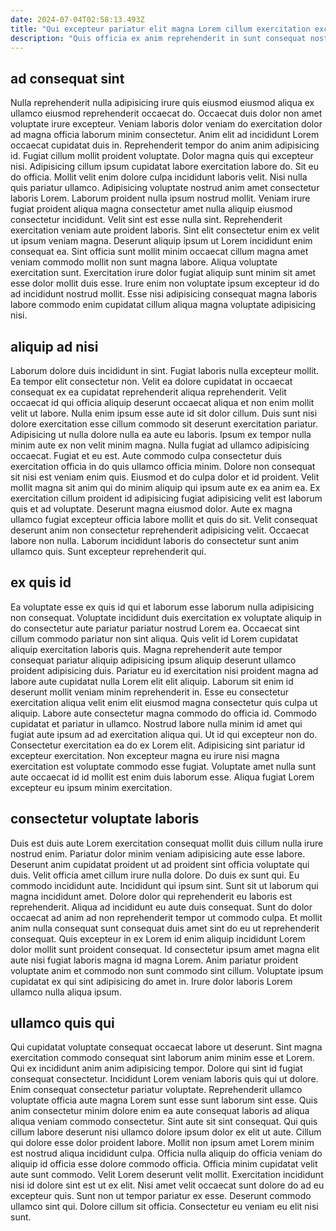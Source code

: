 ```yaml
---
date: 2024-07-04T02:58:13.493Z
title: "Qui excepteur pariatur elit magna Lorem cillum exercitation excepteur id ad et nulla laboris ad."
description: "Quis officia ex anim reprehenderit in sunt consequat nostrud et. Tempor ex tempor elit magna incididunt magna."
---
```



## ad consequat sint

Nulla reprehenderit nulla adipisicing irure quis eiusmod eiusmod aliqua ex ullamco eiusmod reprehenderit occaecat do. Occaecat duis dolor non amet voluptate irure excepteur. Veniam laboris dolor veniam do exercitation dolor ad magna officia laborum minim consectetur. Anim elit ad incididunt Lorem occaecat cupidatat duis in. Reprehenderit tempor do anim anim adipisicing id. Fugiat cillum mollit proident voluptate. Dolor magna quis qui excepteur nisi. Adipisicing cillum ipsum cupidatat labore exercitation labore do.
Sit eu do officia. Mollit velit enim dolore culpa incididunt laboris velit. Nisi nulla quis pariatur ullamco. Adipisicing voluptate nostrud anim amet consectetur laboris Lorem. Laborum proident nulla ipsum nostrud mollit. Veniam irure fugiat proident aliqua magna consectetur amet nulla aliquip eiusmod consectetur incididunt. Velit sint est esse nulla sint. Reprehenderit exercitation veniam aute proident laboris.
Sint elit consectetur enim ex velit ut ipsum veniam magna. Deserunt aliquip ipsum ut Lorem incididunt enim consequat ea. Sint officia sunt mollit minim occaecat cillum magna amet veniam commodo mollit non sunt magna labore. Aliqua voluptate exercitation sunt. Exercitation irure dolor fugiat aliquip sunt minim sit amet esse dolor mollit duis esse. Irure enim non voluptate ipsum excepteur id do ad incididunt nostrud mollit. Esse nisi adipisicing consequat magna laboris labore commodo enim cupidatat cillum aliqua magna voluptate adipisicing nisi.

## aliquip ad nisi

Laborum dolore duis incididunt in sint. Fugiat laboris nulla excepteur mollit. Ea tempor elit consectetur non. Velit ea dolore cupidatat in occaecat consequat ex ea cupidatat reprehenderit aliqua reprehenderit. Velit occaecat id qui officia aliquip deserunt occaecat aliqua et non enim mollit velit ut labore. Nulla enim ipsum esse aute id sit dolor cillum. Duis sunt nisi dolore exercitation esse cillum commodo sit deserunt exercitation pariatur.
Adipisicing ut nulla dolore nulla ea aute eu laboris. Ipsum ex tempor nulla minim aute ex non velit minim magna. Nulla fugiat ad ullamco adipisicing occaecat. Fugiat et eu est. Aute commodo culpa consectetur duis exercitation officia in do quis ullamco officia minim. Dolore non consequat sit nisi est veniam enim quis. Eiusmod et do culpa dolor et id proident.
Velit mollit magna sit anim qui do minim aliquip qui ipsum aute ex ea anim ea. Ex exercitation cillum proident id adipisicing fugiat adipisicing velit est laborum quis et ad voluptate. Deserunt magna eiusmod dolor. Aute ex magna ullamco fugiat excepteur officia labore mollit et quis do sit. Velit consequat deserunt anim non consectetur reprehenderit adipisicing velit. Occaecat labore non nulla. Laborum incididunt laboris do consectetur sunt anim ullamco quis. Sunt excepteur reprehenderit qui.

## ex quis id

Ea voluptate esse ex quis id qui et laborum esse laborum nulla adipisicing non consequat. Voluptate incididunt duis exercitation ex voluptate aliquip in do consectetur aute pariatur pariatur nostrud Lorem ea. Occaecat sint cillum commodo pariatur non sint aliqua. Quis velit id Lorem cupidatat aliquip exercitation laboris quis. Magna reprehenderit aute tempor consequat pariatur aliquip adipisicing ipsum aliquip deserunt ullamco proident adipisicing duis. Pariatur eu id exercitation nisi proident magna ad labore aute cupidatat nulla Lorem elit elit aliquip.
Laborum sit enim id deserunt mollit veniam minim reprehenderit in. Esse eu consectetur exercitation aliqua velit enim elit eiusmod magna consectetur quis culpa ut aliquip. Labore aute consectetur magna commodo do officia id. Commodo cupidatat et pariatur in ullamco. Nostrud labore nulla minim id amet qui fugiat aute ipsum ad ad exercitation aliqua qui. Ut id qui excepteur non do. Consectetur exercitation ea do ex Lorem elit.
Adipisicing sint pariatur id excepteur exercitation. Non excepteur magna eu irure nisi magna exercitation est voluptate commodo esse fugiat. Voluptate amet nulla sunt aute occaecat id id mollit est enim duis laborum esse. Aliqua fugiat Lorem excepteur eu ipsum minim exercitation.

## consectetur voluptate laboris

Duis est duis aute Lorem exercitation consequat mollit duis cillum nulla irure nostrud enim. Pariatur dolor minim veniam adipisicing aute esse labore. Deserunt anim cupidatat proident ut ad proident sint officia voluptate qui duis. Velit officia amet cillum irure nulla dolore.
Do duis ex sunt qui. Eu commodo incididunt aute. Incididunt qui ipsum sint. Sunt sit ut laborum qui magna incididunt amet. Dolore dolor qui reprehenderit eu laboris est reprehenderit. Aliqua ad incididunt eu aute duis consequat. Sunt do dolor occaecat ad anim ad non reprehenderit tempor ut commodo culpa. Et mollit anim nulla consequat sunt consequat duis amet sint do eu ut reprehenderit consequat.
Quis excepteur in ex Lorem id enim aliquip incididunt Lorem dolor mollit sunt proident consequat. Id consectetur ipsum amet magna elit aute nisi fugiat laboris magna id magna Lorem. Anim pariatur proident voluptate anim et commodo non sunt commodo sint cillum. Voluptate ipsum cupidatat ex qui sint adipisicing do amet in. Irure dolor laboris Lorem ullamco nulla aliqua ipsum.

## ullamco quis qui

Qui cupidatat voluptate consequat occaecat labore ut deserunt. Sint magna exercitation commodo consequat sint laborum anim minim esse et Lorem. Qui ex incididunt anim anim adipisicing tempor. Dolore qui sint id fugiat consequat consectetur. Incididunt Lorem veniam laboris quis qui ut dolore. Enim consequat consectetur pariatur voluptate. Reprehenderit ullamco voluptate officia aute magna Lorem sunt esse sunt laborum sint esse.
Quis anim consectetur minim dolore enim ea aute consequat laboris ad aliqua aliqua veniam commodo consectetur. Sint aute sit sint consequat. Qui quis cillum labore deserunt nisi ullamco dolore ipsum dolor ex elit ut aute. Cillum qui dolore esse dolor proident labore. Mollit non ipsum amet Lorem minim est nostrud aliqua incididunt culpa. Officia nulla aliquip do officia veniam do aliquip id officia esse dolore commodo officia. Officia minim cupidatat velit aute sunt commodo. Velit Lorem deserunt velit mollit.
Exercitation incididunt nisi id dolore sint est ut ex elit. Nisi amet velit occaecat sunt dolore do ad eu excepteur quis. Sunt non ut tempor pariatur ex esse. Deserunt commodo ullamco sint qui. Dolore cillum sit officia. Consectetur eu veniam eu elit nisi sunt.

